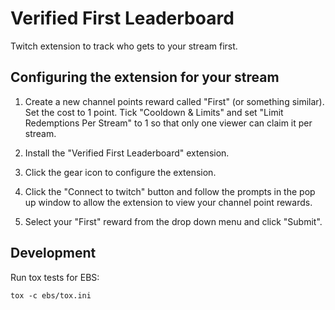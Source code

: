 # Verified First Leaderboard
Twitch extension to track who gets to your stream first.

## Configuring the extension for your stream

1. Create a new channel points reward called "First" (or something similar). Set the cost to 1
   point. Tick "Cooldown & Limits" and set "Limit Redemptions Per Stream" to 1 so that only one
   viewer can claim it per stream.

2. Install the "Verified First Leaderboard" extension.

3. Click the gear icon to configure the extension.

4. Click the "Connect to twitch" button and follow the prompts in the pop up window to allow the
   extension to view your channel point rewards.

5. Select your "First" reward from the drop down menu and click "Submit".


## Development

Run tox tests for EBS:
```
tox -c ebs/tox.ini
```